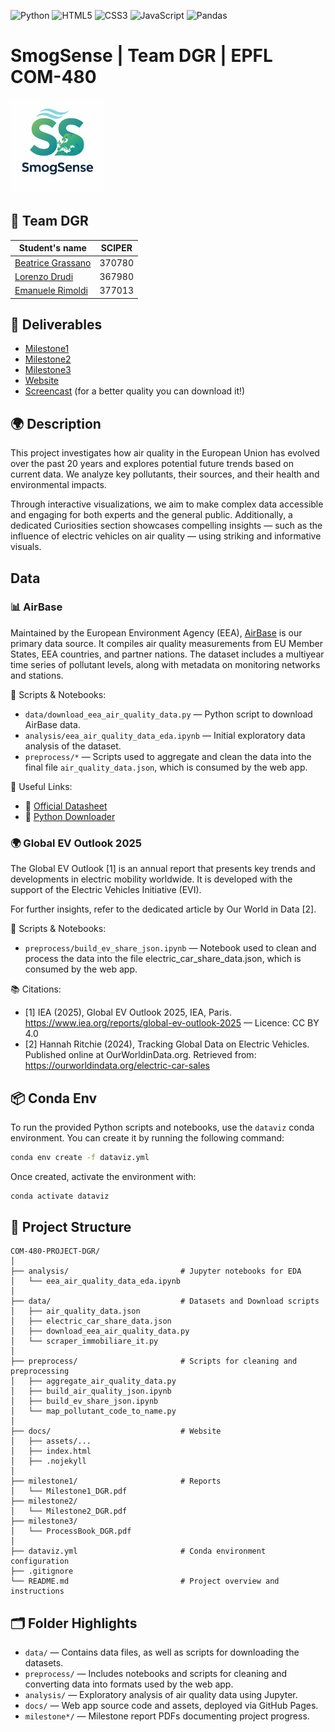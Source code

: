 ![Python](https://img.shields.io/badge/python-3670A0?style=for-the-badge&logo=python&logoColor=ffdd54)
![HTML5](https://img.shields.io/badge/html5-%23E34F26.svg?style=for-the-badge&logo=html5&logoColor=white)
![CSS3](https://img.shields.io/badge/css3-%231572B6.svg?style=for-the-badge&logo=css3&logoColor=white)
![JavaScript](https://img.shields.io/badge/javascript-%23323330.svg?style=for-the-badge&logo=javascript&logoColor=%23F7DF1E)
![Pandas](https://img.shields.io/badge/pandas-%23150458.svg?style=for-the-badge&logo=pandas&logoColor=white)

# SmogSense | Team DGR | EPFL COM-480

<img src="docs/assets/images/logo.png" alt="Logo" width="150" />

## 👥 Team DGR
| Student's name | SCIPER |
| -------------- | ------ |
| [Beatrice Grassano](https://github.com/beagrs) | 370780 |
| [Lorenzo Drudi](https://github.com/drudilorenzo/) | 367980 |
| [Emanuele Rimoldi](https://github.com/EmaRimoldi) | 377013 |

## 📄 Deliverables
- [Milestone1](./milestone1/Milestone1_DGR.pdf)
- [Milestone2](./milestone2/Milestone2_DGR.pdf)
- [Milestone3](./milestone3/ProcessBook_DGR.pdf)
- [Website](https://com-480-data-visualization.github.io/com-480-project-DGR/)
- [Screencast](https://drive.google.com/file/d/1CwCQC62-vEC8ymORb9-4itADhIKu_CwO/view?usp=sharing) (for a better quality you can download it!)

## 🌍 Description

This project investigates how air quality in the European Union has evolved over the past 20 years and explores potential future trends based on current data. We analyze key pollutants, their sources, and their health and environmental impacts.

Through interactive visualizations, we aim to make complex data accessible and engaging for both experts and the general public. Additionally, a dedicated Curiosities section showcases compelling insights — such as the influence of electric vehicles on air quality — using striking and informative visuals.

## Data

### 📊 AirBase

Maintained by the European Environment Agency (EEA), [AirBase](https://www.eea.europa.eu/en/datahub/datahubitem-view/778ef9f5-6293-4846-badd-56a29c70880d?activeAccordion=1087599) is our primary data source. It compiles air quality measurements from EU Member States, EEA countries, and partner nations. The dataset includes a multiyear time series of pollutant levels, along with metadata on monitoring networks and stations.

🧪 Scripts & Notebooks:
- `data/download_eea_air_quality_data.py` — Python script to download AirBase data.
- `analysis/eea_air_quality_data_eda.ipynb` — Initial exploratory data analysis of the dataset.
- `preprocess/*` — Scripts used to aggregate and clean the data into the final file `air_quality_data.json`, which is consumed by the web app. 

🔗 Useful Links:
- 📄 [Official Datasheet](https://www.eea.europa.eu/data-and-maps/data/airbase-the-european-air-quality-database-6/airbase-products/data/file)
- 🐍 [Python Downloader](https://github.com/JohnPaton/airbase)

### 🌍 Global EV Outlook 2025

The Global EV Outlook [1] is an annual report that presents key trends and developments in electric mobility worldwide. It is developed with the support of the Electric Vehicles Initiative (EVI).

For further insights, refer to the dedicated article by Our World in Data [2].

🧪 Scripts & Notebooks:
- `preprocess/build_ev_share_json.ipynb` — Notebook used to clean and process the data into the file electric_car_share_data.json, which is consumed by the web app.

📚 Citations:
- [1] IEA (2025), Global EV Outlook 2025, IEA, Paris. https://www.iea.org/reports/global-ev-outlook-2025 — Licence: CC BY 4.0
- [2] Hannah Ritchie (2024), Tracking Global Data on Electric Vehicles. Published online at OurWorldinData.org. Retrieved from: https://ourworldindata.org/electric-car-sales

## 📦 Conda Env

To run the provided Python scripts and notebooks, use the `dataviz` conda environment.
You can create it by running the following command:

```bash
conda env create -f dataviz.yml
```

Once created, activate the environment with:

```bash
conda activate dataviz
```

## 🧱 Project Structure

```text
COM-480-PROJECT-DGR/
│
├── analysis/                         # Jupyter notebooks for EDA
│   └── eea_air_quality_data_eda.ipynb
│
├── data/                             # Datasets and Download scripts
│   ├── air_quality_data.json
│   ├── electric_car_share_data.json
│   ├── download_eea_air_quality_data.py
│   └── scraper_immobiliare_it.py
│
├── preprocess/                       # Scripts for cleaning and preprocessing
│   ├── aggregate_air_quality_data.py
│   ├── build_air_quality_json.ipynb
│   ├── build_ev_share_json.ipynb
│   └── map_pollutant_code_to_name.py
│
├── docs/                             # Website
│   ├── assets/...
│   ├── index.html
│   ├── .nojekyll
│
├── milestone1/                       # Reports
│   └── Milestone1_DGR.pdf
├── milestone2/
│   └── Milestone2_DGR.pdf
├── milestone3/
│   └── ProcessBook_DGR.pdf
│
├── dataviz.yml                       # Conda environment configuration
├── .gitignore
└── README.md                         # Project overview and instructions
```

## 🗂️ Folder Highlights

- `data/` — Contains data files, as well as scripts for downloading the datasets.
- `preprocess/` — Includes notebooks and scripts for cleaning and converting data into formats used by the web app.
- `analysis/` — Exploratory analysis of air quality data using Jupyter.
- `docs/` — Web app source code and assets, deployed via GitHub Pages.
- `milestone*/` — Milestone report PDFs documenting project progress.
